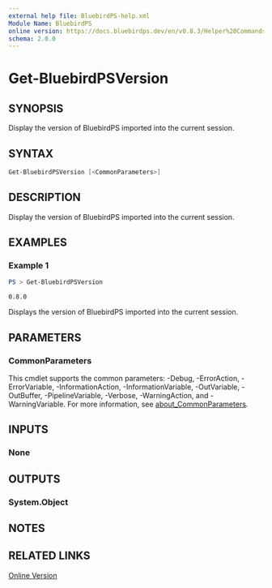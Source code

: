 ```yaml
---
external help file: BluebirdPS-help.xml
Module Name: BluebirdPS
online version: https://docs.bluebirdps.dev/en/v0.8.3/Helper%20Commands/Get-BluebirdPSVersion/
schema: 2.0.0
---
```


# Get-BluebirdPSVersion

## SYNOPSIS

Display the version of BluebirdPS imported into the current session.

## SYNTAX

```powershell
Get-BluebirdPSVersion [<CommonParameters>]
```

## DESCRIPTION

Display the version of BluebirdPS imported into the current session.

## EXAMPLES

### Example 1

```powershell
PS > Get-BluebirdPSVersion
```

```text
0.8.0
```

Displays the version of BluebirdPS imported into the current session.

## PARAMETERS

### CommonParameters

This cmdlet supports the common parameters: -Debug, -ErrorAction, -ErrorVariable, -InformationAction, -InformationVariable, -OutVariable, -OutBuffer, -PipelineVariable, -Verbose, -WarningAction, and -WarningVariable. For more information, see [about_CommonParameters](http://go.microsoft.com/fwlink/?LinkID=113216).

## INPUTS

### None

## OUTPUTS

### System.Object

## NOTES

## RELATED LINKS

[Online Version](https://docs.bluebirdps.dev/en/v0.8.3/Helper%20Commands/Get-BluebirdPSVersion)
